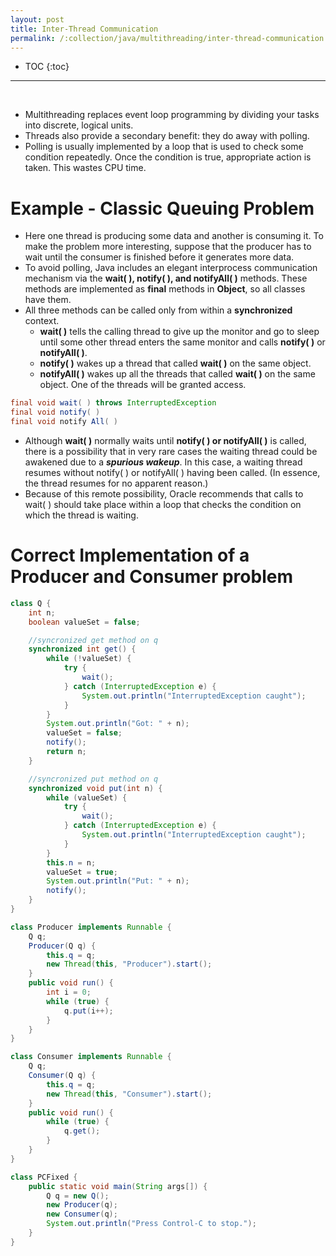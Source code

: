 ```yaml
---
layout: post
title: Inter-Thread Communication
permalink: /:collection/java/multithreading/inter-thread-communication
---
```


- TOC
{:toc}

<hr><br>

* Multithreading replaces event loop programming by dividing your tasks into discrete, logical units.
* Threads also provide a secondary benefit: they do away with polling. 
* Polling is usually implemented by a loop that is used to check some condition repeatedly. Once the condition is true, appropriate action is taken. This wastes CPU time. 

#  Example - Classic Queuing Problem 

* Here one thread is producing some data and another is consuming it. To make the problem more interesting, suppose that the producer has to wait until the consumer is finished before it generates more data. 
* To avoid polling, Java includes an elegant interprocess communication mechanism via the **wait( ), notify( ), and notifyAll( )** methods. These methods are implemented as **final** methods in **Object**, so all classes have them. 
* All three methods can be called only from within a **synchronized** context.
    - **wait( )** tells the calling thread to give up the monitor and go to sleep until some other thread enters the same monitor and calls **notify( )** or **notifyAll( )**.
    - **notify( )** wakes up a thread that called **wait( )** on the same object.
    - **notifyAll( )** wakes up all the threads that called **wait( )** on the same object. One of the threads will be granted access.

```java
final void wait( ) throws InterruptedException    
final void notify( )    
final void notify All( )
```

* Although **wait( )** normally waits until **notify( ) or notifyAll( )** is called, there is a possibility that in very rare cases the waiting thread could be awakened due to a ***spurious wakeup***. In this case, a waiting thread resumes without notify( ) or notifyAll( ) having been called. (In essence, the thread resumes for no apparent reason.)
* Because of this remote possibility, Oracle recommends that calls to wait( ) should take place within a loop that checks the condition on which the thread is waiting.

# Correct Implementation of a Producer and Consumer problem

```java
class Q {
    int n;
    boolean valueSet = false;

    //syncronized get method on q
    synchronized int get() {
        while (!valueSet) {
            try {
                wait();
            } catch (InterruptedException e) {
                System.out.println("InterruptedException caught");
            }
        }
        System.out.println("Got: " + n);
        valueSet = false;
        notify();
        return n;
    }

    //syncronized put method on q
    synchronized void put(int n) {
        while (valueSet) {
            try {
                wait();
            } catch (InterruptedException e) {
                System.out.println("InterruptedException caught");
            }
        }
        this.n = n;
        valueSet = true;
        System.out.println("Put: " + n);
        notify();
    }
}
```
```java
class Producer implements Runnable {
    Q q;
    Producer(Q q) {
        this.q = q;
        new Thread(this, "Producer").start();
    }
    public void run() {
        int i = 0;
        while (true) {
            q.put(i++);
        }
    }
}
```
```java
class Consumer implements Runnable {
    Q q;
    Consumer(Q q) {
        this.q = q;
        new Thread(this, "Consumer").start();
    }
    public void run() {
        while (true) {
            q.get();
        }
    }
}
```
```java
class PCFixed {
    public static void main(String args[]) {
        Q q = new Q();
        new Producer(q);
        new Consumer(q);
        System.out.println("Press Control-C to stop.");
    }
}
```
